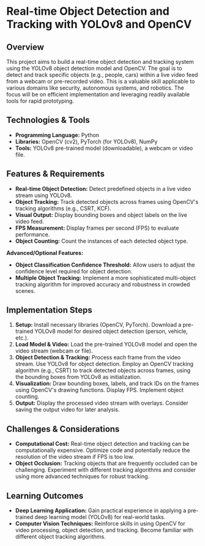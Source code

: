 # Real-time Object Detection and Tracking with YOLOv8 and OpenCV

## Overview

This project aims to build a real-time object detection and tracking system using the YOLOv8 object detection model and OpenCV.  The goal is to detect and track specific objects (e.g., people, cars) within a live video feed from a webcam or pre-recorded video. This is a valuable skill applicable to various domains like security, autonomous systems, and robotics. The focus will be on efficient implementation and leveraging readily available tools for rapid prototyping.

## Technologies & Tools

* **Programming Language:** Python
* **Libraries:** OpenCV (cv2), PyTorch (for YOLOv8), NumPy
* **Tools:**  YOLOv8 pre-trained model (downloadable), a webcam or video file.


## Features & Requirements

- **Real-time Object Detection:** Detect predefined objects in a live video stream using YOLOv8.
- **Object Tracking:**  Track detected objects across frames using OpenCV's tracking algorithms (e.g., CSRT, KCF).
- **Visual Output:** Display bounding boxes and object labels on the live video feed.
- **FPS Measurement:** Display frames per second (FPS) to evaluate performance.
- **Object Counting:** Count the instances of each detected object type.

**Advanced/Optional Features:**

- **Object Classification Confidence Threshold:** Allow users to adjust the confidence level required for object detection.
- **Multiple Object Tracking:** Implement a more sophisticated multi-object tracking algorithm for improved accuracy and robustness in crowded scenes.


## Implementation Steps

1. **Setup:** Install necessary libraries (OpenCV, PyTorch). Download a pre-trained YOLOv8 model for desired object detection (person, vehicle, etc.).
2. **Load Model & Video:** Load the pre-trained YOLOv8 model and open the video stream (webcam or file).
3. **Object Detection & Tracking:**  Process each frame from the video stream. Use YOLOv8 for object detection.  Employ an OpenCV tracking algorithm (e.g., CSRT) to track detected objects across frames, using the bounding boxes from YOLOv8 as initialization.
4. **Visualization:** Draw bounding boxes, labels, and track IDs on the frames using OpenCV's drawing functions.  Display FPS. Implement object counting.
5. **Output:** Display the processed video stream with overlays.  Consider saving the output video for later analysis.


## Challenges & Considerations

- **Computational Cost:** Real-time object detection and tracking can be computationally expensive.  Optimize code and potentially reduce the resolution of the video stream if FPS is too low.
- **Object Occlusion:**  Tracking objects that are frequently occluded can be challenging.  Experiment with different tracking algorithms and consider using more advanced techniques for robust tracking.


## Learning Outcomes

- **Deep Learning Application:**  Gain practical experience in applying a pre-trained deep learning model (YOLOv8) for real-world tasks.
- **Computer Vision Techniques:**  Reinforce skills in using OpenCV for video processing, object detection, and tracking.  Become familiar with different object tracking algorithms.

